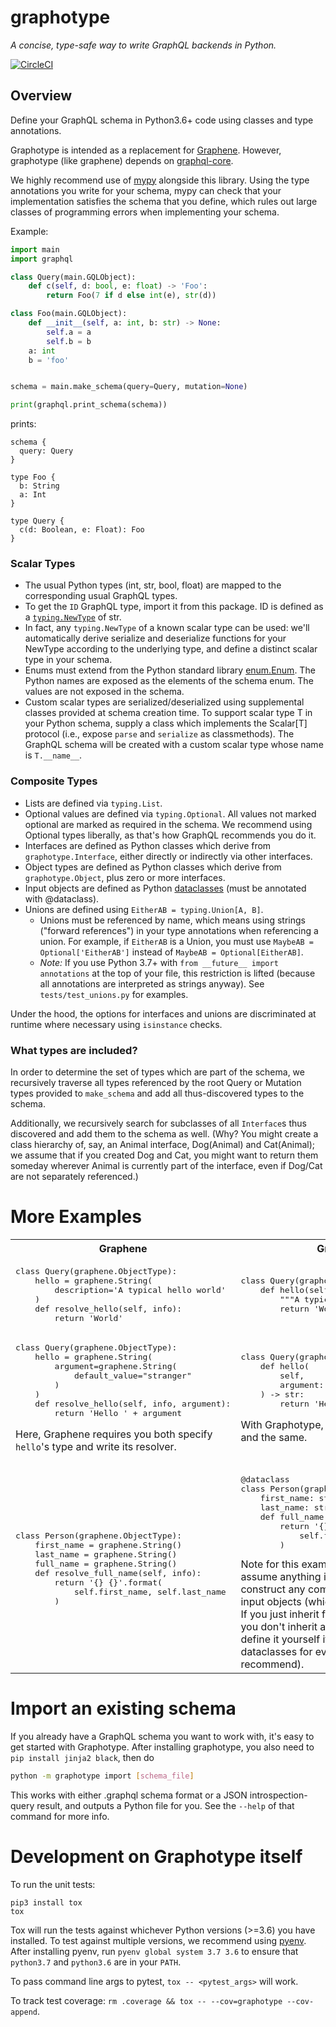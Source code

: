 # graphotype

*A concise, type-safe way to write GraphQL backends in Python.*

[![CircleCI](https://circleci.com/gh/benkuhn/graphotype/tree/master.svg?style=svg)](https://circleci.com/gh/benkuhn/graphotype/tree/master)

## Overview

Define your GraphQL schema in Python3.6+ code using classes and type annotations.

Graphotype is intended as a replacement for [Graphene](https://graphene-python.org/). However, graphotype (like graphene) depends on [graphql-core](https://github.com/graphql-python/graphql-core).

We highly recommend use of [mypy](http://mypy-lang.blogspot.com/) alongside this
library. Using the type annotations you write for your schema, mypy can check that your
implementation satisfies the schema that you define, which rules out large
classes of programming errors when implementing your schema.

Example:
```py
import main
import graphql

class Query(main.GQLObject):
    def c(self, d: bool, e: float) -> 'Foo':
        return Foo(7 if d else int(e), str(d))

class Foo(main.GQLObject):
    def __init__(self, a: int, b: str) -> None:
        self.a = a
        self.b = b
    a: int
    b = 'foo'


schema = main.make_schema(query=Query, mutation=None)

print(graphql.print_schema(schema))
```
prints:
```
schema {
  query: Query
}

type Foo {
  b: String
  a: Int
}

type Query {
  c(d: Boolean, e: Float): Foo
}
```

### Scalar Types
- The usual Python types (int, str, bool, float) are mapped to the corresponding usual GraphQL types.
- To get the `ID` GraphQL type, import it from this package. ID is defined as a [`typing.NewType`](https://docs.python.org/3/library/typing.html#newtype) of str.
- In fact, any `typing.NewType` of a known scalar type can be used: we'll automatically derive serialize and deserialize functions for your NewType according to the underlying type, and define a distinct scalar type in your schema.
- Enums must extend from the Python standard library [enum.Enum](https://docs.python.org/3/library/enum.html). The Python names are exposed as the elements of the schema enum. The values are not exposed in the schema.
- Custom scalar types are serialized/deserialized using supplemental classes provided at schema creation time. To support scalar type T in your Python schema, supply a class which implements the Scalar[T] protocol (i.e., expose `parse` and `serialize` as classmethods). The GraphQL schema will be created with a custom scalar type whose name is `T.__name__`.

### Composite Types

- Lists are defined via `typing.List`.
- Optional values are defined via `typing.Optional`. All values not marked optional are marked as required in the schema. We recommend using Optional types liberally, as that's how GraphQL recommends you do it.
- Interfaces are defined as Python classes which derive from `graphotype.Interface`, either directly or indirectly via other interfaces.
- Object types are defined as Python classes which derive from `graphotype.Object`, plus zero or more interfaces.
- Input objects are defined as Python [dataclasses](https://docs.python.org/3/library/dataclasses.html) (must be annotated with @dataclass).
- Unions are defined using `EitherAB = typing.Union[A, B]`.
  - Unions must be referenced by name, which means using strings ("forward references") in your type annotations when referencing a union.
    For example, if `EitherAB` is a Union, you must use `MaybeAB = Optional['EitherAB']` instead of `MaybeAB = Optional[EitherAB]`.
  - *Note:* If you use Python 3.7+ with `from __future__ import annotations` at the top of your file, this restriction is lifted (because all annotations are interpreted as strings anyway). See `tests/test_unions.py` for examples.

Under the hood, the options for interfaces and unions are discriminated at runtime where necessary using `isinstance` checks.

### What types are included?

In order to determine the set of types which are part of the schema, we recursively traverse all types referenced by the root Query or Mutation types provided to `make_schema` and add all thus-discovered types to the schema.

Additionally, we recursively search for subclasses of all `Interface`s thus discovered and add them to the schema as well. (Why? You might create a class hierarchy of, say, an Animal interface, Dog(Animal) and Cat(Animal); we assume that if you created Dog and Cat, you might want to return them someday wherever Animal is currently part of the interface, even if Dog/Cat are not separately referenced.)

# More Examples

<table>
<tr>
    <th>Graphene</th><th>Graphotype</th>
</tr>
<tr>
<td>
<pre lang="python">
class Query(graphene.ObjectType):
    hello = graphene.String(
        description='A typical hello world'
    )
    def resolve_hello(self, info):
        return 'World'
</pre>
</td>
<td>
<pre lang="python">
class Query(graphotype.Object):
    def hello(self) -> str:
        """A typical hello world"""
        return 'World'
</pre>
</td>
</tr>

<tr>
<td>
<pre lang="python">
class Query(graphene.ObjectType):
    hello = graphene.String(
        argument=graphene.String(
            default_value="stranger"
        )
    )
    def resolve_hello(self, info, argument):
        return 'Hello ' + argument
</pre>

Here, Graphene requires you both specify `hello`'s type and write its resolver.

</td>
<td>
<pre lang="python">
class Query(graphotype.Object):
    def hello(
        self,
        argument: str = "stranger"
    ) -> str:
        return 'Hello ' + argument
</pre>

With Graphotype, the definitions are one and the same.

</td>
</tr>

<tr>
<td>
<pre lang="python">
class Person(graphene.ObjectType):
    first_name = graphene.String()
    last_name = graphene.String()
    full_name = graphene.String()
    def resolve_full_name(self, info):
        return '{} {}'.format(
            self.first_name, self.last_name
        )
</pre>
</td>
<td>
<pre lang="python">
@dataclass
class Person(graphotype.Object):
    first_name: str
    last_name: str
    def full_name(self) -> str:
        return '{} {}'.format(
            self.first_name, self.last_name
        )
</pre>
Note for this example: Graphotype does not assume anything in particular about
how to construct any composite types other than input objects (which must be dataclasses).
If you just inherit from `graphotype.Object` you don't inherit any constructor;
you can define it yourself if you like, or use dataclasses for everything (which we recommend).
</td>
</tr>
</table>


# Import an existing schema

If you already have a GraphQL schema you want to work with, it's easy to get started with Graphotype.
After installing graphotype, you also need to `pip install jinja2 black`, then do

```bash
python -m graphotype import [schema_file]
```

This works with either .graphql schema format or a JSON introspection-query result, and outputs a Python file for you.
See the `--help` of that command for more info.


# Development on Graphotype itself

To run the unit tests:
```
pip3 install tox
tox
```

Tox will run the tests against whichever Python versions (>=3.6) you have installed. To test against multiple versions, we recommend using [pyenv](https://github.com/pyenv/pyenv). After installing pyenv, run `pyenv global system 3.7 3.6` to ensure that `python3.7` and `python3.6` are in your `PATH`.

To pass command line args to pytest, `tox -- <pytest_args>` will work.

To track test coverage: `rm .coverage && tox -- --cov=graphotype --cov-append`.

